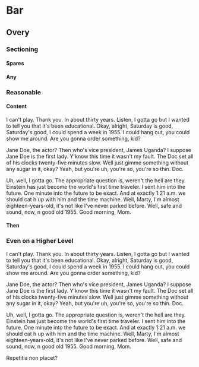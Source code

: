 
# Bar

## Overy

### Sectioning

#### Spares

#### Any

### Reasonable

#### Content

I can't play. Thank you. In about thirty years. Listen, I gotta go but I wanted to tell you that it's been educational. Okay, alright, Saturday is good, Saturday's good, I could spend a week in 1955. I could hang out, you could show me around. Are you gonna order something, kid?

Jane Doe, the actor? Then who's vice president, James Uganda? I suppose Jane Doe is the first lady. Y'know this time it wasn't my fault. The Doc set all of his clocks twenty-five minutes slow. Well just gimme something without any sugar in it, okay? Yeah, but you're uh, you're so, you're so thin. Doc.

Uh, well, I gotta go. The appropriate question is, weren't the hell are they. Einstein has just become the world's first time traveler. I sent him into the future. One minute into the future to be exact. And at exactly 1:21 a.m. we should cat h up with him and the time machine. Well, Marty, I'm almost eighteen-years-old, it's not like I've never parked before. Well, safe and sound, now, n good old 1955. Good morning, Mom.

#### Then

### Even on a Higher Level

I can't play. Thank you. In about thirty years. Listen, I gotta go but I wanted to tell you that it's been educational. Okay, alright, Saturday is good, Saturday's good, I could spend a week in 1955. I could hang out, you could show me around. Are you gonna order something, kid?

Jane Doe, the actor? Then who's vice president, James Uganda? I suppose Jane Doe is the first lady. Y'know this time it wasn't my fault. The Doc set all of his clocks twenty-five minutes slow. Well just gimme something without any sugar in it, okay? Yeah, but you're uh, you're so, you're so thin. Doc.

Uh, well, I gotta go. The appropriate question is, weren't the hell are they. Einstein has just become the world's first time traveler. I sent him into the future. One minute into the future to be exact. And at exactly 1:21 a.m. we should cat h up with him and the time machine. Well, Marty, I'm almost eighteen-years-old, it's not like I've never parked before. Well, safe and sound, now, n good old 1955. Good morning, Mom.

Repetitia non placet?
